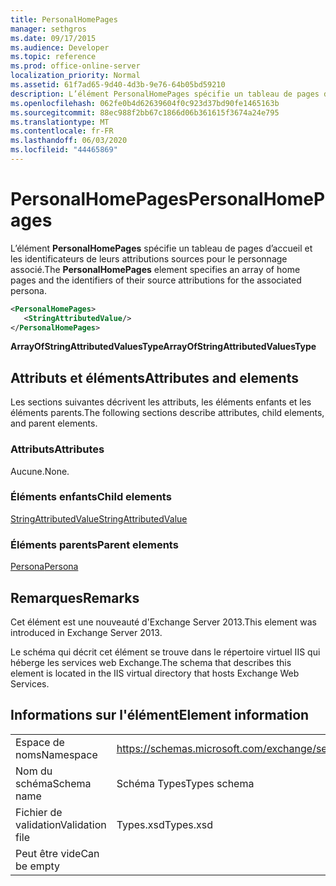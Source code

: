 ```yaml
---
title: PersonalHomePages
manager: sethgros
ms.date: 09/17/2015
ms.audience: Developer
ms.topic: reference
ms.prod: office-online-server
localization_priority: Normal
ms.assetid: 61f7ad65-9d40-4d3b-9e76-64b05bd59210
description: L’élément PersonalHomePages spécifie un tableau de pages d’accueil et les identificateurs de leurs attributions sources pour le personnage associé.
ms.openlocfilehash: 062fe0b4d62639604f0c923d37bd90fe1465163b
ms.sourcegitcommit: 88ec988f2bb67c1866d06b361615f3674a24e795
ms.translationtype: MT
ms.contentlocale: fr-FR
ms.lasthandoff: 06/03/2020
ms.locfileid: "44465869"
---
```

# <a name="personalhomepages"></a><span data-ttu-id="8c7a8-103">PersonalHomePages</span><span class="sxs-lookup"><span data-stu-id="8c7a8-103">PersonalHomePages</span></span>

<span data-ttu-id="8c7a8-104">L’élément **PersonalHomePages** spécifie un tableau de pages d’accueil et les identificateurs de leurs attributions sources pour le personnage associé.</span><span class="sxs-lookup"><span data-stu-id="8c7a8-104">The **PersonalHomePages** element specifies an array of home pages and the identifiers of their source attributions for the associated persona.</span></span> 
  
```XML
<PersonalHomePages>
   <StringAttributedValue/>
</PersonalHomePages>
```

 <span data-ttu-id="8c7a8-105">**ArrayOfStringAttributedValuesType**</span><span class="sxs-lookup"><span data-stu-id="8c7a8-105">**ArrayOfStringAttributedValuesType**</span></span>
## <a name="attributes-and-elements"></a><span data-ttu-id="8c7a8-106">Attributs et éléments</span><span class="sxs-lookup"><span data-stu-id="8c7a8-106">Attributes and elements</span></span>

<span data-ttu-id="8c7a8-107">Les sections suivantes décrivent les attributs, les éléments enfants et les éléments parents.</span><span class="sxs-lookup"><span data-stu-id="8c7a8-107">The following sections describe attributes, child elements, and parent elements.</span></span>
  
### <a name="attributes"></a><span data-ttu-id="8c7a8-108">Attributs</span><span class="sxs-lookup"><span data-stu-id="8c7a8-108">Attributes</span></span>

<span data-ttu-id="8c7a8-109">Aucune.</span><span class="sxs-lookup"><span data-stu-id="8c7a8-109">None.</span></span>
  
### <a name="child-elements"></a><span data-ttu-id="8c7a8-110">Éléments enfants</span><span class="sxs-lookup"><span data-stu-id="8c7a8-110">Child elements</span></span>

[<span data-ttu-id="8c7a8-111">StringAttributedValue</span><span class="sxs-lookup"><span data-stu-id="8c7a8-111">StringAttributedValue</span></span>](stringattributedvalue.md)
  
### <a name="parent-elements"></a><span data-ttu-id="8c7a8-112">Éléments parents</span><span class="sxs-lookup"><span data-stu-id="8c7a8-112">Parent elements</span></span>

[<span data-ttu-id="8c7a8-113">Persona</span><span class="sxs-lookup"><span data-stu-id="8c7a8-113">Persona</span></span>](persona.md)
  
## <a name="remarks"></a><span data-ttu-id="8c7a8-114">Remarques</span><span class="sxs-lookup"><span data-stu-id="8c7a8-114">Remarks</span></span>

<span data-ttu-id="8c7a8-115">Cet élément est une nouveauté d'Exchange Server 2013.</span><span class="sxs-lookup"><span data-stu-id="8c7a8-115">This element was introduced in Exchange Server 2013.</span></span>
  
<span data-ttu-id="8c7a8-116">Le schéma qui décrit cet élément se trouve dans le répertoire virtuel IIS qui héberge les services web Exchange.</span><span class="sxs-lookup"><span data-stu-id="8c7a8-116">The schema that describes this element is located in the IIS virtual directory that hosts Exchange Web Services.</span></span>
  
## <a name="element-information"></a><span data-ttu-id="8c7a8-117">Informations sur l'élément</span><span class="sxs-lookup"><span data-stu-id="8c7a8-117">Element information</span></span>

|||
|:-----|:-----|
|<span data-ttu-id="8c7a8-118">Espace de noms</span><span class="sxs-lookup"><span data-stu-id="8c7a8-118">Namespace</span></span>  <br/> |https://schemas.microsoft.com/exchange/services/2006/types  <br/> |
|<span data-ttu-id="8c7a8-119">Nom du schéma</span><span class="sxs-lookup"><span data-stu-id="8c7a8-119">Schema name</span></span>  <br/> |<span data-ttu-id="8c7a8-120">Schéma Types</span><span class="sxs-lookup"><span data-stu-id="8c7a8-120">Types schema</span></span>  <br/> |
|<span data-ttu-id="8c7a8-121">Fichier de validation</span><span class="sxs-lookup"><span data-stu-id="8c7a8-121">Validation file</span></span>  <br/> |<span data-ttu-id="8c7a8-122">Types.xsd</span><span class="sxs-lookup"><span data-stu-id="8c7a8-122">Types.xsd</span></span>  <br/> |
|<span data-ttu-id="8c7a8-123">Peut être vide</span><span class="sxs-lookup"><span data-stu-id="8c7a8-123">Can be empty</span></span>  <br/> ||
   

